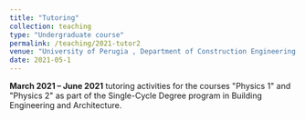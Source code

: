 ```yaml
---
title: "Tutoring"
collection: teaching
type: "Undergraduate course"
permalink: /teaching/2021-tutor2
venue: "University of Perugia , Department of Construction Engineering and Architectur"
date: 2021-05-1
---
```


**March 2021 – June 2021**  tutoring activities for the courses "Physics 1" and "Physics 2" as part of the Single-Cycle Degree program in Building Engineering and Architecture.


